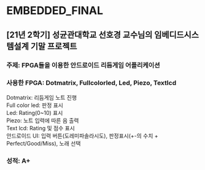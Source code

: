 # EMBEDDED_FINAL

## [21년 2학기] 성균관대학교 선호경 교수님의 임베디드시스템설계 기말 프로젝트
### 주제: FPGA들을 이용한 안드로이드 리듬게임 어플리케이션
### 사용한 FPGA: Dotmatrix, Fullcolorled, Led, Piezo, Textlcd  
Dotmatrix: 리듬게임 노트 진행  
Full color led: 판정 표시  
Led: Rating(0~10) 표시  
Piezo: 노트 입력에 따른 음 출력  
Text lcd: Rating 및 점수 표시  
안드로이드 UI: 입력 버튼(도레미파솔라시도), 판정표시(+-의 수치 + Perfect/Good/Miss), 노래 선택  
### 성적: A+
